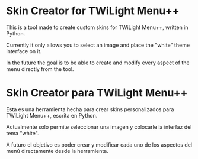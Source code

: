 # Skin Creator for TWiLight Menu++
This is a tool made to create custom skins for TWiLight Menu++, written in Python.

Currently it only allows you to select an image and place the "white" theme interface on it.

In the future the goal is to be able to create and modify every aspect of the menu directly from the tool.

# Skin Creator para TWiLight Menu++
Esta es una herramienta hecha para crear skins personalizados para TWiLight Menu++, escrita en Python.

Actualmente solo permite seleccionar una imagen y colocarle la interfaz del tema "white".

A futuro el objetivo es poder crear y modificar cada uno de los aspectos del menú directamente desde la herramienta.

